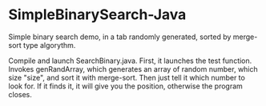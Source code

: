 # SimpleBinarySearch-Java
Simple binary search demo, in a tab randomly generated, sorted by merge-sort type algorythm.

Compile and launch SearchBinary.java.
First, it launches the test function.
Invokes genRandArray, which generates an array of random number, which size "size", and sort it with merge-sort.
Then just tell it which number to look for. If it finds it, it will give you the position, otherwise the program closes.

